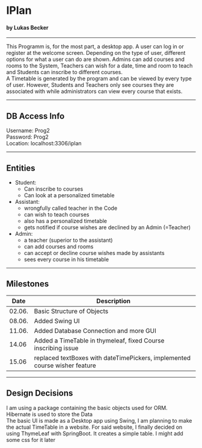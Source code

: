# IPlan 

#### by Lukas Becker
___
This Programm is, for the most part, a desktop app. A user can log in or register at the welcome screen. Depending on 
the type of user, different options for what a user can do are shown. Admins can add courses and rooms to the System, 
Teachers can wish for a date, time and room to teach and Students can inscribe to different courses. \
A  Timetable is generated by the program and can be viewed by every type of user. However, Students and Teachers 
only see courses they are associated with while administrators can view every course that exists. 
___
## DB Access Info

Username: Prog2 \
Password: Prog2  \
Location: localhost:3306/iplan
___
## Entities
- Student: 
    - Can inscribe to courses
    - Can look at a personalized timetable
- Assistant:
    - wrongfully called teacher in the Code 
    - can wish to teach courses 
    - also has a personalized timetable 
    - gets notified if course wishes are declined by an Admin (=Teacher)
- Admin: 
    - a teacher (superior to the assistant)
    - can add courses and rooms 
    - can accept or decline course wishes made by assistants 
    - sees every course in his timetable
 ___
## Milestones
Date | Description|
---|---|
02.06.|Basic Structure of Objects|
08.06.|Added Swing UI|
11.06.|Added Database Connection and more GUI|
14.06|Added a TimeTable in thymeleaf, fixed Course inscribing issue|
15.06|replaced textBoxes with dateTimePickers, implemented course wisher feature|
___
## Design Decisions

I am using a package containing the basic objects used for ORM. \
Hibernate is used to store the Data \
The basic UI is made as a Desktop app using Swing, I am planning to make the actual TimeTable in a website. 
For said website, I finally decided on using ThymeLeaf with SpringBoot. It creates a simple table. 
I might add some css for it later